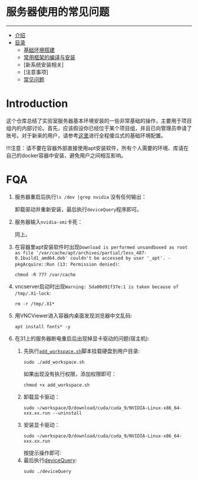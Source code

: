 # 服务器使用的常见问题
___
- [介绍](#introduction)
- [目录](#categories)
  - [基础环境搭建](./chapters/env/infrastructure.md)
  - [常用框架的编译与安装](./chapters/lib/lib.md)
  - [新系统安装相关] 
  - [注意事项]
  - [常见问题](#FQA)

# Introduction
这个仓库总结了实验室服务器基本环境安装的一些非常基础的操作，主要用于项目组内的内部讨论。首先，应该假设你已经位于某个项目组，并且已向管理员申请了账号。对于新来的用户，请参考[这里](./chapters/env/infrastructure.md)进行全程傻瓜式的基础环境配置。

!!!注意：请不要在容器外部直接使用apt安装软件，所有个人需要的环境、库请在自己的docker容器中安装，避免用户之间相互影响。


# FQA
1. 服务器重启后执行`ls /dev |grep nvidia`
   没有任何输出：
   
   卸载驱动并重新安装，最后执行`deviceQuery`程序即可。
2. 服务器输入`nvidia-smi`卡死：
   
   同上。 

3. 在容器里apt安装软件时出现`Download is performed unsandboxed as root as file '/var/cache/apt/archives/partial/less_487-0.1build1_amd64.deb' couldn't be accessed by user '_apt'. - pkgAcquire::Run (13: Permission denied)`:
    ```
    chmod -R 777 /var/cache
    ```
4. vncserver启动时出现`Warning: 5da00d91f37e:1 is taken because of /tmp/.X1-lock`:
   ```
   rm -r /tmp/.X1*
   ```

5. 用VNCViewer进入容器内桌面发现浏览器中文乱码:
   ```
   apt install fonts* -y
   ```
6. 在31上的服务器断电重启后出现掉显卡驱动的问题(宿主机):
   1. 先执行[`add_workspace.sh`](./chapters/scripts/main/add_workspace.sh)脚本挂载硬盘到用户目录:
      ```
      sudo ./add_workspace.sh
      ```
      如果出现没有执行权限，添加权限即可：
      ```
      chmod +x add_workspace.sh
      ```
   2. 卸载显卡驱动：
      ```
      sudo ~/workspace/D/download/cuda/cuda_9/NVIDIA-Linux-x86_64-xxx.xx.run --uninstall
      ```
   3. 安装显卡驱动：
      ```
      sudo ~/workspace/D/download/cuda/cuda_9/NVIDIA-Linux-x86_64-xxx.xx.run 
      ```
      按提示操作即可:
   4.  最后执行[deviceQuery](./chapters/exe/main/deviceQuery):
       ```
       sudo ./deviceQuery
       ```
